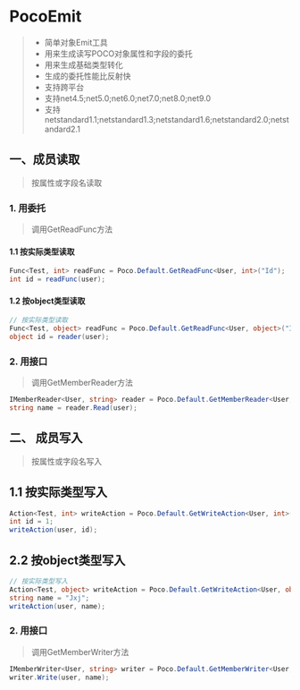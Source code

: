 # PocoEmit
>* 简单对象Emit工具
>* 用来生成读写POCO对象属性和字段的委托
>* 用来生成基础类型转化
>* 生成的委托性能比反射快
>* 支持跨平台
>* 支持net4.5;net5.0;net6.0;net7.0;net8.0;net9.0
>* 支持netstandard1.1;netstandard1.3;netstandard1.6;netstandard2.0;netstandard2.1


## 一、成员读取
>按属性或字段名读取

### 1. 用委托
>调用GetReadFunc方法

#### 1.1 按实际类型读取
```csharp
Func<Test, int> readFunc = Poco.Default.GetReadFunc<User, int>("Id");
int id = readFunc(user);
```
#### 1.2 按object类型读取
```csharp
// 按实际类型读取
Func<Test, object> readFunc = Poco.Default.GetReadFunc<User, object>("Id");
object id = reader(user);
```

### 2. 用接口
>调用GetMemberReader方法

```csharp
IMemberReader<User, string> reader = Poco.Default.GetMemberReader<User, string>("Name");
string name = reader.Read(user);
```

## 二、 成员写入
> 按属性或字段名写入

## 1.1 按实际类型写入
```csharp
Action<Test, int> writeAction = Poco.Default.GetWriteAction<User, int>("Id");
int id = 1;
writeAction(user, id);
```
## 2.2 按object类型写入
```csharp
// 按实际类型写入
Action<Test, object> writeAction = Poco.Default.GetWriteAction<User, object>("Id");
string name = "Jxj";
writeAction(user, name);
```

### 2. 用接口
>调用GetMemberWriter方法

```csharp
IMemberWriter<User, string> writer = Poco.Default.GetMemberWriter<User, string>("Name");
writer.Write(user, name);
```